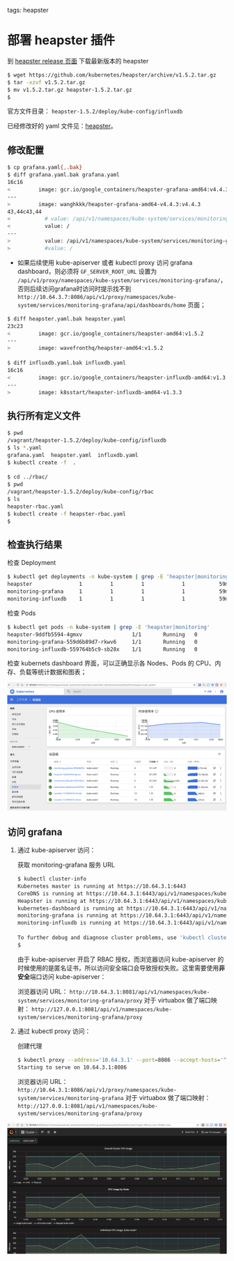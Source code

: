 <!-- toc -->

tags: heapster

# 部署 heapster 插件

到 [heapster release 页面](https://github.com/kubernetes/heapster/releases) 下载最新版本的 heapster

``` bash
$ wget https://github.com/kubernetes/heapster/archive/v1.5.2.tar.gz
$ tar -xzvf v1.5.2.tar.gz
$ mv v1.5.2.tar.gz heapster-1.5.2.tar.gz
$
```

官方文件目录： `heapster-1.5.2/deploy/kube-config/influxdb`

已经修改好的 yaml 文件见：[heapster](https://github.com/opsnull/follow-me-install-kubernetes-cluster/blob/master/manifests/heapster)。

## 修改配置

``` bash
$ cp grafana.yaml{,.bak}
$ diff grafana.yaml.bak grafana.yaml
16c16
<         image: gcr.io/google_containers/heapster-grafana-amd64:v4.4.3
---
>         image: wanghkkk/heapster-grafana-amd64-v4.4.3:v4.4.3
43,44c43,44
<           # value: /api/v1/namespaces/kube-system/services/monitoring-grafana/proxy
<           value: /
---
>           value: /api/v1/namespaces/kube-system/services/monitoring-grafana/proxy
>           #value: /
```

+ 如果后续使用 kube-apiserver 或者 kubectl proxy 访问 grafana dashboard，则必须将 `GF_SERVER_ROOT_URL` 设置为 `/api/v1/proxy/namespaces/kube-system/services/monitoring-grafana/`，否则后续访问grafana时访问时提示找不到`http://10.64.3.7:8086/api/v1/proxy/namespaces/kube-system/services/monitoring-grafana/api/dashboards/home` 页面；

``` bash
$ diff heapster.yaml.bak heapster.yaml
23c23
<         image: gcr.io/google_containers/heapster-amd64:v1.5.2
---
>         image: wavefronthq/heapster-amd64:v1.5.2

$ diff influxdb.yaml.bak influxdb.yaml
16c16
<         image: gcr.io/google_containers/heapster-influxdb-amd64:v1.3.3
---
>         image: k8sstart/heapster-influxdb-amd64-v1.3.3
```

## 执行所有定义文件

``` bash
$ pwd
/vagrant/heapster-1.5.2/deploy/kube-config/influxdb
$ ls *.yaml
grafana.yaml  heapster.yaml  influxdb.yaml
$ kubectl create -f  .

$ cd ../rbac/
$ pwd
/vagrant/heapster-1.5.2/deploy/kube-config/rbac
$ ls
heapster-rbac.yaml
$ kubectl create -f heapster-rbac.yaml
$
```

## 检查执行结果

检查 Deployment

``` bash
$ kubectl get deployments -n kube-system | grep -E 'heapster|monitoring'
heapster               1         1         1            1           59m
monitoring-grafana     1         1         1            1           59m
monitoring-influxdb    1         1         1            1           59m
```

检查 Pods

``` bash
$ kubectl get pods -n kube-system | grep -E 'heapster|monitoring'
heapster-9ddfb5594-4gmxv                1/1       Running   0          1h
monitoring-grafana-559d6b89d7-rkwv6     1/1       Running   0          2m
monitoring-influxdb-559764b5c9-sb28x    1/1       Running   0          1h
```

检查 kubernets dashboard 界面，可以正确显示各 Nodes、Pods 的 CPU、内存、负载等统计数据和图表；

![dashboard-heapster](./images/dashboard-heapster.png)

## 访问 grafana

1. 通过 kube-apiserver 访问：

    获取 monitoring-grafana 服务 URL

    ``` bash
    $ kubectl cluster-info
    Kubernetes master is running at https://10.64.3.1:6443
    CoreDNS is running at https://10.64.3.1:6443/api/v1/namespaces/kube-system/services/coredns:dns/proxy
    Heapster is running at https://10.64.3.1:6443/api/v1/namespaces/kube-system/services/heapster/proxy
    kubernetes-dashboard is running at https://10.64.3.1:6443/api/v1/namespaces/kube-system/services/https:kubernetes-dashboard:/proxy
    monitoring-grafana is running at https://10.64.3.1:6443/api/v1/namespaces/kube-system/services/monitoring-grafana/proxy
    monitoring-influxdb is running at https://10.64.3.1:6443/api/v1/namespaces/kube-system/services/monitoring-influxdb/proxy

    To further debug and diagnose cluster problems, use 'kubectl cluster-info dump'.
    $
    ```

    由于 kube-apiserver 开启了 RBAC 授权，而浏览器访问 kube-apiserver 的时候使用的是匿名证书，所以访问安全端口会导致授权失败。这里需要使用**非安全**端口访问 kube-apiserver：

    浏览器访问 URL： `http://10.64.3.1:8081/api/v1/namespaces/kube-system/services/monitoring-grafana/proxy`
    对于 virtuabox 做了端口映射： `http://127.0.0.1:8081/api/v1/namespaces/kube-system/services/monitoring-grafana/proxy`

1. 通过 kubectl proxy 访问：

    创建代理

    ``` bash
    $ kubectl proxy --address='10.64.3.1' --port=8086 --accept-hosts='^*$'
    Starting to serve on 10.64.3.1:8086
    ```

    浏览器访问 URL：`http://10.64.3.1:8086/api/v1/proxy/namespaces/kube-system/services/monitoring-grafana`
    对于 virtuabox 做了端口映射： `http://127.0.0.1:8081/api/v1/namespaces/kube-system/services/monitoring-grafana/proxy`

![grafana](./images/grafana.png)